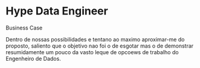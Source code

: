 # Hype Data Engineer

Business Case

Dentro de nossas possibilidades e tentano ao maximo aproximar-me do proposto, saliento que o objetivo nao foi o de esgotar mas o de demonstrar
resumidamente um pouco da vasto leque de opcoews de trabalho do Engenheiro de Dados.
